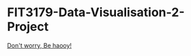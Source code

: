 # FIT3179-Data-Visualisation-2-Project

[Don't worry, Be haooy!](https://heheheejin.github.io/FIT3179-Data-Visualisation-2-Project/)
